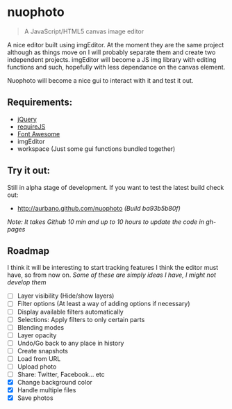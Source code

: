 nuophoto
========

> A JavaScript/HTML5 canvas image editor

A nice editor built using imgEditor. At the moment they are the same project although as things move on I will probably separate them and create two independent projects. imgEditor will become a JS img library with editing functions and such, hopefully with less dependance on the canvas element.

Nuophoto will become a nice gui to interact with it and test it out.


Requirements:
-------

- [jQuery](https://github.com/jquery/jquery)
- [requireJS](https://github.com/jrburke/requirejs)
- [Font Awesome](https://github.com/FortAwesome/Font-Awesome)
- imgEditor
- workspace	(Just some gui functions bundled together)

Try it out:
------

Still in alpha stage of development. If you want to test the latest build check out:

- http://aurbano.github.com/nuophoto _(Build ba93b5b80f)_

*Note: It takes Github 10 min and up to 10 hours to update the code in gh-pages*

Roadmap
------
I think it will be interesting to start tracking features I think the editor must have, so from now on.
*Some of these are simply ideas I have, I might not develop them*

- [ ] Layer visibility (Hide/show layers)
- [ ] Filter options (At least a way of adding options if necessary)
- [ ] Display available filters automatically
- [ ] Selections: Apply filters to only certain parts
- [ ] Blending modes
- [ ] Layer opacity
- [ ] Undo/Go back to any place in history
- [ ] Create snapshots
- [ ] Load from URL
- [ ] Upload photo
- [ ] Share: Twitter, Facebook... etc
- [x] Change background color
- [x] Handle multiple files
- [x] Save photos
